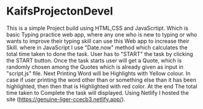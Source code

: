 # KaifsProjectonDevel
This is a simple Project build using HTML,CSS and
JavaScrtipt. Which is basic Typing practice web app, where
any one who is new to typing or who wants to improve
their typing skill can use this Web app to increase their
Skill. where in JavaScript I use "Date.now" method which
calculates the total time taken to done the task.
User has to "START" the task by clicking the START
button.
Once the task starts user will get a Quote, which is
randomly chosen among the Quotes which is already
given as input in "script.js" file.
Next Printing Word will be Highlights with Yellow
colour.
In case if user printing the word other than or
something else than it has been highlighted, then then
that is Highlighted with red color.
At the end The total time taken to Complete the task
will displayed.
Using Netlify I hosted the site (https://genuine-liger-ccecb3.netlify.app/).
